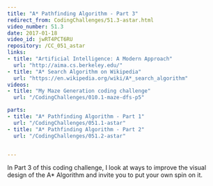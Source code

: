 ```yaml
---
title: "A* Pathfinding Algorithm - Part 3"
redirect_from: CodingChallenges/51.3-astar.html
video_number: 51.3
date: 2017-01-18
video_id: jwRT4PCT6RU
repository: /CC_051_astar
links:
- title: "Artificial Intelligence: A Modern Approach"  
  url: "http://aima.cs.berkeley.edu/"
- title: "A* Search Algorithm on Wikipedia"  
  url: "https://en.wikipedia.org/wiki/A*_search_algorithm"
videos:
- title: "My Maze Generation coding challenge"
  url: "/CodingChallenges/010.1-maze-dfs-p5"

parts:
- title: "A* Pathfinding Algorithm - Part 1"
  url: "/CodingChallenges/051.1-astar"
- title: "A* Pathfinding Algorithm - Part 2"
  url: "/CodingChallenges/051.2-astar"


---
```


In Part 3 of this coding challenge, I look at ways to improve the visual design of the A* Algorithm and invite you to put your own spin on it.
